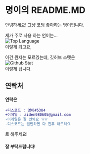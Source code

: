 # 명이의 README.MD

안녕하세요! 그냥 코딩 좋아하는 명이입니다.

제가 주로 사용 하는 언어는...
<br/>
![Top Language](https://github-readme-stats.vercel.app/api/top-langs/?username=myoung2namur&theme=tokyonight)<br/>
이렇게 되고요,

이건 뭔지는 모르겠는데, 깃허브 스탯은 <br/>
![Github Stat](https://github-readme-stats.vercel.app/api?username=myoung2namur&show_icons=true&theme=tokyonight)<br/>
이렇게 됩니다.

## 연락처

#### 연락은 
```diff
+디스코드 : 명이#5384
+이메일 : aiden080605@gmail.com
-이메일은 잘 안봐요 ㅠㅠ
-디스코드는 웬만하면 다 친추 해드려요
```
로 해주세요!

#### 잘 부탁드립니다!
